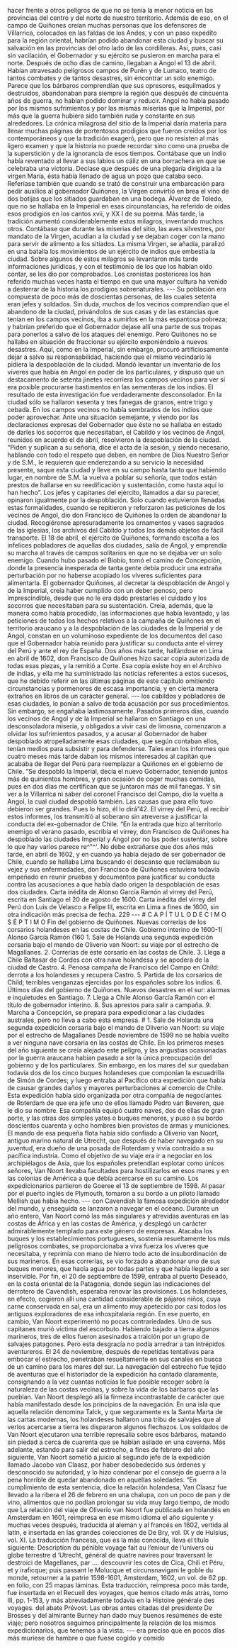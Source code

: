 hacer frente a otros peligros de que no se tenía la menor noticia en las provincias del centro y del norte de nuestro territorio. Además de eso, en el campo de Quiñones creían muchas personas que los defensores de Villarrica, colocados en las faldas de los Andes, y con un paso expedito para la región oriental, habrían podido abandonar esta ciudad y buscar su salvación en las provincias del otro lado de las cordilleras. Así, pues, casi sin vacilación, el Gobernador y su ejército se pusieron en marcha para el norte. Después de ocho días de camino, llegaban a Angol el 13 de abril. Habían atravesado peligrosos campos de Purén y de Lumaco, teatro de tantos combates y de tantos desastres, sin encontrar un solo enemigo. Parece que los bárbaros comprendían que sus opresores, esquilmados y destruidos, abandonaban para siempre la región que después de cincuenta años de guerra, no habían podido dominar y reducir. Angol no había pasado por los mismos sufrimientos y por las mismas miserias que la Imperial, por más que la guerra hubiera sido también ruda y constante en sus alrededores. La crónica milagrosa del sitio de la Imperial daría materia para llenar muchas páginas de portentosos prodigios que fueron creídos por los contemporáneos y que la tradición exageró, pero que no resisten al más ligero examen y que la historia no puede recordar sino como una prueba de la superstición y de la ignorancia de esos tiempos. Contábase que un indio había reventado al llevar a sus labios un cáliz en una borrachera en que se celebraba una victoria. Decíase que después de una plegaria dirigida a la virgen María, ésta había llenado de agua un pozo que cataba seco. Referíase también que cuando se trató de construir una embarcación para pedir auxilios al gobernador Quiñones, la Virgen convirtió en brea el vino de dos botijas que los sitiados guardaban en una bodega. Álvarez de Toledo, que no se hallaba en la Imperial en esas circunstancias, ha referido de oídas esos prodigios en los cantos xvii, y XX I de su poema. Más tarde, la tradición aumentó considerablemente estos milagros, inventando muchos otros. Contábase que durante las miserias del sitio, las aves silvestres, por mandato de la Virgen, acudían a la ciudad y se dejaban coger con la mano para servir de alimento a los sitiados. La misma Virgen, se añadía, paralizó en una batalla los movimientos de un ejército de indios que embestía la ciudad. Sobre algunos de estos milagros se levantaron más tarde informaciones jurídicas, y con el testimonio de los que los habían oído contar, se les dio por comprobados. Los cronistas posteriores los han referido muchas veces hasta el tiempo en que una mayor cultura ha venido a desterrar de la historia los prodigios sobrenaturales. --- Su población era compuesta de poco más de doscientas personas, de las cuales setenta eran jefes y soldados. Sin duda, muchos de los vecinos comprendían que el abandono de la ciudad, privándolos de sus casas y de las estancias que tenían en los campos vecinos, iba a sumirlos en la más espantosa pobreza; y habrían preferido que el Gobernador dejase allí una parte de sus tropas para ponerlos a salvo de los ataques del enemigo. Pero Quiñones no se hallaba en situación de fraccionar su ejército exponiéndolo a nuevos desastres. Aquí, como en la Imperial, sin embargo, procuró artificiosamente dejar a salvo su responsabilidad, haciendo que el mismo vecindario le pidiera la despoblación de la ciudad. Mandó levantar un inventario de los víveres que había en Angol en poder de los particulares, y dispuso que un destacamento de setenta jinetes recorriera los campos vecinos para ver si era posible procurarse bastimentos en las sementeras de los indios. El resultado de esta investigación fue verdaderamente desconsolador. En la ciudad sólo se hallaron sesenta y tres fanegas de granos, entre trigo y cebada. En los campos vecinos no había sembrados de los indios que poder aprovechar. Ante una situación semejante, y viendo por las declaraciones expresas del Gobernador que éste no se hallaba en estado de darles los socorros que necesitaban, el Cabildo y los vecinos de Angol, reunidos en acuerdo el de abril, resolvieron la despoblación de la ciudad. “Piden y suplican a su señoría, dice el acta de la sesión, y siendo necesario, hablando con todo el respeto que deben, en nombre de Dios Nuestro Señor y de S.M., le requieren que enderezando a su servicio la necesidad presente, saque esta ciudad y lleve en su campo hasta tanto que habiendo lugar, en nombre de S.M. la vuelva a poblar su señoría, que todos están prestos de hallarse en su reedificación y sustentación, como hasta aquí lo han hecho”. Los jefes y capitanes del ejército, llamados a dar su parecer, opinaron igualmente por la despoblación. Solo cuando estuvieron llenadas estas formalidades, cuando se repitieron y reforzaron las peticiones de los vecinos de Angol, dio don Francisco de Quiñones la orden de abandonar la ciudad. Recogiéronse apresuradamente los ornamentos y vasos sagrados de las iglesias, los archivos del Cabildo y todos los demás objetos de fácil transporte. El 18 de abril, el ejército de Quiñones, formando escolta a los infelices pobladores de aquellas dos ciudades, salía de Angol, y emprendía su marcha al través de campos solitarios en que no se dejaba ver un solo enemigo. Cuando hubo pasado el Biobío, tomó el camino de Concepción, donde la presencia inesperada de tanta gente debía producir una extraña perturbación por no haberse acopiado los víveres suficientes para alimentarla. El gobernador Quiñones, al decretar la despoblación de Angol y de la Imperial, creía haber cumplido con un deber penoso, pero imprescindible, desde que no le era dado prestarles el cuidado y los socorros que necesitaban para su sustentación. Creía, además, que la manera como había procedido, las informaciones que había levantado, y las peticiones de todos los hechos relativos a la campaña de Quiñones en el territorio araucano y a la despoblación de las ciudades de la Imperial y de Angol, constan en un voluminoso expediente de los documentos del caso que el Gobernador había reunido para justificar su conducta ante el virrey del Perú y ante el rey de España. Dos años más tarde, hallándose en Lima en abril de 1602, don Francisco de Quiñones hizo sacar copia autorizada de todas esas piezas, y la remitió a Corte. Esa copia existe hoy en el Archivo de indias, y ella me ha suministrado las noticias referentes a estos sucesos, que he debido referir en las últimas páginas de este capítulo omitiendo circunstancias y pormenores de escasa importancia, y en cierta manera extraños en libros de un carácter general. --- los cabildos y pobladores de esas ciudades, lo ponían a salvo de toda acusación por sus procedimientos. Sin embargo, se engañaba lastimosamente. Pasados primeros días, cuando los vecinos de Angol y de la Imperial se hallaron en Santiago en una desconsoladora miseria, y obligados a vivir casi de limosna, comenzaron a olvidar los sufrimientos pasados, y a acusar al Gobernador de haber despoblado atropelladamente esas ciudades, que según contaban ellos, tenían medios para subsistir y para defenderse. Tales eran los informes que cuatro meses más tarde daban los mismos interesados al capitán que acababa de llegar del Perú para reemplazar a Quiñones en el gobierno de Chile. “Se despobló la Imperial, decía el nuevo Gobernador, teniendo juntos más de quinientos hombres, y gran ocasión de coger muchas comidas, pues en dos días me certifican que se juntaron más de mil fanegas. Y sin ver a la Villarrica ni saber del coronel Francisco del Campo, dio la vuelta a Angol, la cual ciudad despobló también. Las causas que para ello tuvo debieron ser grandes. Pues lo hizo, él lo dirá”42. El virrey del Perú, al recibir estos informes, los transmitió al soberano sin atreverse a justificar la conducta del ex-gobernador de Chile. “En la entrada que hizo al territorio enemigo el verano pasado, escribía el virrey, don Francisco de Quiñones ha despoblado las ciudades Imperial y Angol por no las poder sustentar, sobre lo que hay varios parece re^"^'. No debe extrañarse que dos años más tarde, en abril de 1602, y en cuando ya había dejado de ser gobernador de Chile, cuando se hallaba Lima buscando el descanso que reclamaban su vejez y sus enfermedades, don Francisco de Quiñones estuviera todavía empeñado en reunir pruebas y documentos para justificar su conducta contra las acusaciones a que había dado origen la despoblación de esas dos ciudades. Carta inédita de Alonso García Ramón al virrey del Perú, escrita en Santiago el 20 de agosto de 1600. Carta inédita del virrey del Perú don Luis de Velasco a Felipe III, escrita en Lima a fines de 1600, sin otra indicación más precisa de fecha. 229 --- # C A P Í T U L O D E C I M O S É P T I M O Fin del gobierno de Quiñones. Nuevas correrías de los corsarios holandeses en las costas de Chile. Gobierno interino de 1600-1) Alonso García Ramón (160 1. Sale de Holanda una segunda expedición corsaria bajo el mando de Oliverio van Noort: su viaje por el estrecho de Magallanes. 2. Correrías de este corsario en las costas de Chile. 3. Llega a Chile Baltasar de Cordes con otra nave holandesa y se apodera de la ciudad de Castro. 4. Penosa campaña de Francisco del Campo en Child: derrota a los holandeses y recupera Castro. 5. Partida de los corsarios de Child; terribles venganzas ejercidas por los españoles sobre los indios. 6. Últimos días del gobierno de Quiñones. Nuevos desastres en el sur: alarmas e inquietudes en Santiago. 7. Llega a Chile Alonso García Ramón con el título de gobernador interino. 8. Sus aprestos para salir a campaña. 9. Marcha a Concepción, se prepara para expedicionar a las ciudades australes, pero no lleva a cabo esta empresa. # 1. Sale de Holanda una segunda expedición corsaria bajo el mando de Oliverio van Noort: su viaje por el estrecho de Magallanes Desde noviembre de 1599 no se había vuelto a ver ninguna nave corsaria en las costas de Chile. En los primeros meses del año siguiente se creía alejado este peligro, y las angustias ocasionadas por la guerra araucana habían pasado a ser la única preocupación del gobierno y de los particulares. Sin embargo, en los mares del sur quedaban todavía dos de los cinco buques holandeses que componían la escuadrilla de Simón de Cordes; y luego entraba al Pacífico otra expedición que había de causar grandes daños y mayores perturbaciones al comercio de Chile. Esta expedición había sido organizada por otra compañía de negociantes de Roterdam de que era jefe uno de ellos llamado Pedro van Beveren, que le dio su nombre. Esa compañía equipó cuatro naves, dos de ellas de gran porte, y las otras dos simples yates o buques menores, y puso a su bordo doscientos cuarenta y ocho hombres bien provistos de armas y municiones. El mando de esa pequeña flota había sido confiado a Oliverio van Noort, antiguo marino natural de Utrecht, que después de haber navegado en su juventud, era dueño de una posada de Roterdam y vivía contraído a su pacífica industria. Como el objetivo de su viaje era ir a negociar en los archipiélagos de Asia, que los españoles pretendían explotar como únicos señores, Van Noort llevaba facultades para hostilizarlos en esos mares y en las colonias de América a que debía acercarse en su camino. Los expedicionarios partieron de Goeree el 13 de septiembre de 1598. Al pasar por el puerto inglés de Plymouth, tomaron a su bordo a un piloto llamado Mellish que había hecho. --- con Cavendish la famosa expedición alrededor del mundo, y enseguida se lanzaron a navegar en el océano. Durante un año entero, Van Noort comó las más singulares y atrevidas aventuras en las costas de África y en las costas de América, y desplegó un carácter admirablemente templado para este género de empresas. Atacaba los buques y los establecimientos portugueses, sostenía resueltamente los más peligrosos combates, se proporcionaba a viva fuerza los víveres que necesitaba, y reprimía con mano de hierro todo acto de insubordinación de sus marineros. En esas correrías, se vio forzado a abandonar uno de sus buques menores, que hacía agua por todas partes y que había llegado a ser inservible. Por fin, el 20 de septiembre de 1599, entraba al puerto Deseado, en la costa oriental de la Patagonia, donde según las indicaciones del derrotero de Cavendish, esperaba renovar las provisiones. Los holandeses, en efecto, cogieron allí una cantidad considerable de pájaros niños, cuya carne conservada en sal, era un alimento muy apetecido por casi todos los antiguos exploradores de esa inhospitalaria región. En ese puerto, en cambio, Van Noort experimentó no pocas contrariedades. Uno de sus capitanes murió víctima del escorbuto. Habiendo bajado a tierra algunos marineros, tres de ellos fueron asesinados a traición por un grupo de salvajes patagones. Pero esta desgracia no podía arredrar a tan intrépidos aventureros. El 24 de noviembre, después de repetidas tentativas para embocar el estrecho, penetraban resueltamente en sus canales en busca de un camino para los mares del sur. La navegación del estrecho fue tejido de aventuras que el historiador de la expedición ha contado claramente, consignando a la vez cuantas noticias le fue posible recoger sobre la naturaleza de las costas vecinas, y sobre la vida de los bárbaros que las pueblan. Van Noort desplegó allí la firmeza incontrastable de carácter que había manifestado desde los principios de la navegación. En una isla que aquella relación denomina Talck, y que seguramente es la Santa Marta de las cartas modernas, los holandeses hallaron una tribu de salvajes que al verlos acercarse a tierra les dispararon algunos flechazos. Los soldados de Van Noort ejecutaron una terrible represalia sobre esos bárbaros, matando sin piedad a cerca de cuarenta que se habían asilado en una caverna. Más adelante, estando para salir del estrecho, a fines de febrero del año siguiente, Van Noort sometió a juicio al segundo jefe de la expedición llamado Jacobo van Claasz, por haber desobedecido sus órdenes y desconocido su autoridad, y lo hizo condenar por el consejo de guerra a la pena horrible de quedar abandonado en aquellas soledades. “En cumplimiento de esta sentencia, dice la relación holandesa, Van Claasz fue llevado a la ribera el 26 de febrero en una chalupa, con un poco de pan y de vino, alimentos que no podían prolongar su vida muy largo tiempo, de modo que La relación del viaje de Oliverio van Noort fue publicada en holandés en Amsterdam en 1601, reimpresa en ese mismo idioma el año siguiente y muchas veces después, traducida al alemán y al francés en 1602, vertida al latín, e insertada en las grandes colecciones de De Bry, vol. IX y de Hulsius, vol. XI. La traducción francesa, que es la más conocida, lleva el título siguiente: Description du pénible voyage fait au l’eniour de l’univers ou globe terrestre d ’Utrecht, général de quatre navires pour traversant le destroici de Magellanes, par .... descouvrir les cotes de Cica, Chili et Péru, et y iraficque; puis passant le Molucque et circunsnavigani le goble du monde, retourner a la patrie 1598-1601, Amsterdam, 1602, un vol. de 62 pp. en folio, con 25 mapas láminas. Esta traducción, reimpresa poco más tarde, fue insertada en el Recueil des voyages, que hemos citado más atrás, tomo III, pp. 1-153, y más abreviadamente todavía en la Histoire générale des voyages. del abate Prévost. Las obras antes citadas del presidente De Brosses y del almirante Burney han dado muy buenos resúmenes de este viaje; pero nosotros seguimos principalmente la relación de los mismos expedicionarios, que tenemos a la vista. --- era preciso que en pocos días más muriese de hambre o que fuese cogido y comido